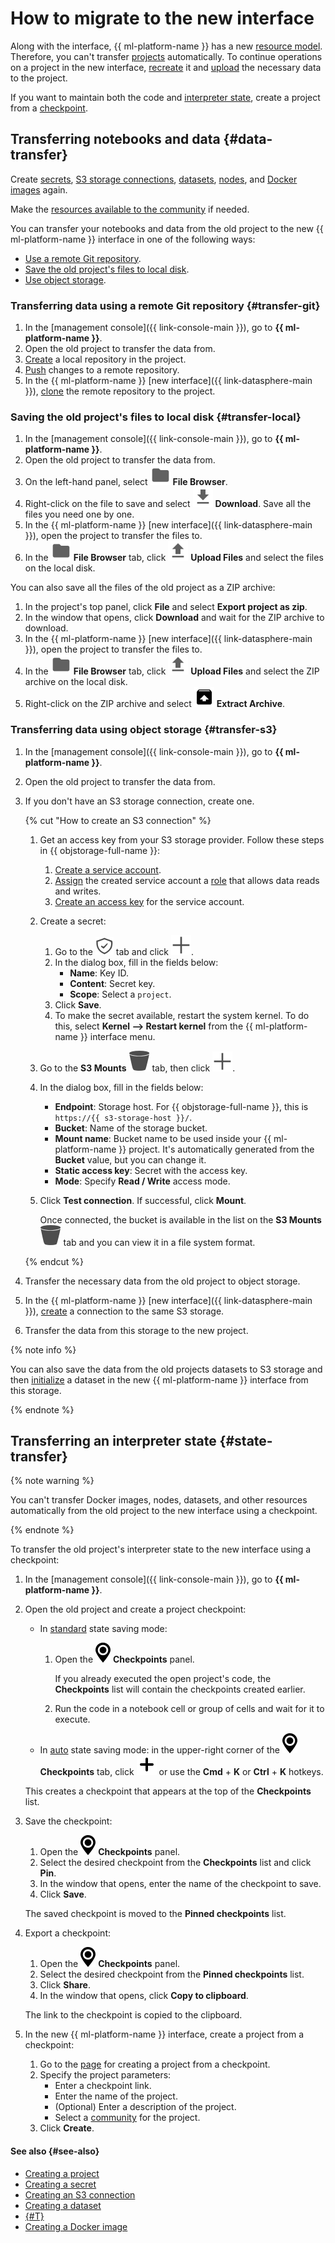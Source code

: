 # How to migrate to the new interface

Along with the interface, {{ ml-platform-name }} has a new [resource model](../concepts/resource-model.md). Therefore, you can't transfer [projects](../concepts/project.md) automatically. To continue operations on a project in the new interface, [recreate](../operations/projects/create.md) it and [upload](#data-transfer) the necessary data to the project.

If you want to maintain both the code and [interpreter state](../concepts/save-state.md), create a project from a [checkpoint](#state-transfer).

## Transferring notebooks and data {#data-transfer}

Create [secrets](data/secrets.md#create), [S3 storage connections](data/connect-to-s3.md#s3-create), [datasets](../concepts/dataset.md#init), [nodes](deploy/node-create.md), and [Docker images](user-images.md#docker-create) again.

Make the [resources available to the community](../concepts/resource-model.md#sharing) if needed.

You can transfer your notebooks and data from the old project to the new {{ ml-platform-name }} interface in one of the following ways:
* [Use a remote Git repository](#transfer-git).
* [Save the old project's files to local disk](#transfer-local).
* [Use object storage](#transfer-s3).

### Transferring data using a remote Git repository {#transfer-git}

1. In the [management console]({{ link-console-main }}), go to **{{ ml-platform-name }}**.
1. Open the old project to transfer the data from.
1. [Create](./projects/work-with-git.md#init) a local repository in the project.
1. [Push](./projects/work-with-git.md#push) changes to a remote repository.
1. In the {{ ml-platform-name }} [new interface]({{ link-datasphere-main }}), [clone](./projects/work-with-git.md#clone) the remote repository to the project.

### Saving the old project's files to local disk {#transfer-local}

1. In the [management console]({{ link-console-main }}), go to **{{ ml-platform-name }}**.
1. Open the old project to transfer the data from.
1. On the left-hand panel, select ![folder](../../_assets/datasphere/jupyterlab/folder.svg) **File Browser**.
1. Right-click on the file to save and select ![download](../../_assets/datasphere/jupyterlab/download.svg) **Download**. Save all the files you need one by one.
1. In the {{ ml-platform-name }} [new interface]({{ link-datasphere-main }}), open the project to transfer the files to.
1. In the ![folder](../../_assets/datasphere/jupyterlab/folder.svg) **File Browser** tab, click ![upload](../../_assets/datasphere/jupyterlab/upload.svg) **Upload Files** and select the files on the local disk.

You can also save all the files of the old project as a ZIP archive:
1. In the project's top panel, click **File** and select **Export project as zip**.
1. In the window that opens, click **Download** and wait for the ZIP archive to download.
1. In the {{ ml-platform-name }} [new interface]({{ link-datasphere-main }}), open the project to transfer the files to.
1. In the ![folder](../../_assets/datasphere/jupyterlab/folder.svg) **File Browser** tab, click ![upload](../../_assets/datasphere/jupyterlab/upload.svg) **Upload Files** and select the ZIP archive on the local disk.
1. Right-click on the ZIP archive and select ![extract](../../_assets/datasphere/jupyterlab/extract.svg) **Extract Archive**.

### Transferring data using object storage {#transfer-s3}

1. In the [management console]({{ link-console-main }}), go to **{{ ml-platform-name }}**.
1. Open the old project to transfer the data from.
1. If you don't have an S3 storage connection, create one.

   {% cut "How to create an S3 connection" %}

   1. Get an access key from your S3 storage provider. Follow these steps in {{ objstorage-full-name }}:
      1. [Create a service account](../../iam/operations/sa/create.md).
      1. [Assign](../../iam/operations/sa/assign-role-for-sa.md) the created service account a [role](../../storage/security/index.md) that allows data reads and writes.
      1. [Create an access key](../../iam/operations/sa/create-access-key.md) for the service account.
   1. Create a secret:
      1. Go to the ![Secrets](../../_assets/datasphere/jupyterlab/secret.svg) tab and click ![plus](../../_assets/datasphere/jupyterlab/add.svg).
      1. In the dialog box, fill in the fields below:
         * **Name**: Key ID.
         * **Content**: Secret key.
         * **Scope**: Select a `project`.
      1. Click **Save**.
      1. To make the secret available, restart the system kernel. To do this, select **Kernel ⟶ Restart kernel** from the {{ ml-platform-name }} interface menu.
   1. Go to the **S3 Mounts** ![S3 Mounts](../../_assets/datasphere/bucket.svg) tab, then click ![plus](../../_assets/datasphere/jupyterlab/add.svg).
   1. In the dialog box, fill in the fields below:
      * **Endpoint**: Storage host. For {{ objstorage-full-name }}, this is `https://{{ s3-storage-host }}/`.
      * **Bucket**: Name of the storage bucket.
      * **Mount name**: Bucket name to be used inside your {{ ml-platform-name }} project. It's automatically generated from the **Bucket** value, but you can change it.
      * **Static access key**: Secret with the access key.
      * **Mode**: Specify **Read / Write** access mode.
   1. Click **Test connection**. If successful, click **Mount**.

      Once connected, the bucket is available in the list on the **S3 Mounts** ![S3 Mounts](../../_assets/datasphere/bucket.svg) tab and you can view it in a file system format.

   {% endcut %}

1. Transfer the necessary data from the old project to object storage.
1. In the {{ ml-platform-name }} [new interface]({{ link-datasphere-main }}), [create](./data/connect-to-s3.md) a connection to the same S3 storage.
1. Transfer the data from this storage to the new project.

{% note info %}

You can also save the data from the old projects datasets to S3 storage and then [initialize](../concepts/dataset.md#init) a dataset in the new {{ ml-platform-name }} interface from this storage.

{% endnote %}

## Transferring an interpreter state {#state-transfer}

{% note warning %}

You can't transfer Docker images, nodes, datasets, and other resources automatically from the old project to the new interface using a checkpoint.

{% endnote %}

To transfer the old project's interpreter state to the new interface using a checkpoint:
1. In the [management console]({{ link-console-main }}), go to **{{ ml-platform-name }}**.
1. Open the old project and create a project checkpoint:
   * In [standard](../concepts/save-state.md#default-save) state saving mode:
      1. Open the ![checkpoints-panel](../../_assets/datasphere/jupyterlab/checkpoints-panel.svg) **Checkpoints** panel.

         If you already executed the open project's code, the **Checkpoints** list will contain the checkpoints created earlier.
      1. Run the code in a notebook cell or group of cells and wait for it to execute.
   * In [auto](../concepts/save-state.md#auto-save) state saving mode: in the upper-right corner of the ![checkpoints-panel](../../_assets/datasphere/jupyterlab/checkpoints-panel.svg) **Checkpoints** tab, click ![plus-sign](../../_assets/plus-sign.svg) or use the **Cmd** + **K** or **Ctrl** + **K** hotkeys.

   This creates a checkpoint that appears at the top of the **Checkpoints** list.
1. Save the checkpoint:
   1. Open the ![checkpoints-panel](../../_assets/datasphere/jupyterlab/checkpoints-panel.svg) **Checkpoints** panel.
   1. Select the desired checkpoint from the **Checkpoints** list and click **Pin**.
   1. In the window that opens, enter the name of the checkpoint to save.
   1. Click **Save**.

   The saved checkpoint is moved to the **Pinned checkpoints** list.
1. Export a checkpoint:
   1. Open the ![checkpoints-panel](../../_assets/datasphere/jupyterlab/checkpoints-panel.svg) **Checkpoints** panel.
   1. Select the desired checkpoint from the **Pinned checkpoints** list.
   1. Click **Share**.
   1. In the window that opens, click **Copy to clipboard**.

   The link to the checkpoint is copied to the clipboard.
1. In the new {{ ml-platform-name }} interface, create a project from a checkpoint:
   1. Go to the [page](https://datasphere.yandex.ru?create-project-from-previous-version=true) for creating a project from a checkpoint.
   1. Specify the project parameters:
      * Enter a checkpoint link.
      * Enter the name of the project.
      * (Optional) Enter a description of the project.
      * Select a [community](../concepts/community.md) for the project.
   1. Click **Create**.

#### See also {#see-also}

* [Creating a project](./projects/create.md)
* [Creating a secret](./data/secrets.md#create)
* [Creating an S3 connection](./data/connect-to-s3.md)
* [Creating a dataset](../concepts/dataset.md#init)
* [{#T}](./deploy/node-create.md)
* [Creating a Docker image](user-images.md#create)
